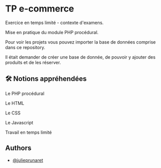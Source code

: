 # TP e-commerce

Exercice en temps limité -  contexte d'examens.

Mise en pratique du module PHP procédural.

Pour voir les projets vous pouvez importer la base de données comprise dans ce repository.

Il était demander de créer une base de donnée, de pouvoir y ajouter des produits et de les réserver.

## 🛠 Notions appréhendées

Le PHP procédural

Le HTML

Le CSS 

Le Javascript

Travail en temps limité
## Authors

- [@julieprunaret](https://www.github.com/julieprunaret)

